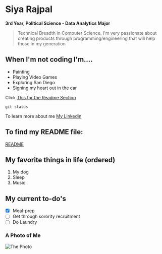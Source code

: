 # Siya Rajpal
**3rd Year, Political Science - Data Analytics Major**
> Technical Breadth in Computer Science.
> I'm very passionate about creating products through programming/engineering that will help those in my generation
## When I'm not coding I'm.... ##
- Painting
- Playing Video Games
- Exploring San Diego
- Signing my heart out in the car

Click [This for the Readme Section](#to-find-my-readme-file)


```git status```

To learn more about me [My Linkedin](https://www.linkedin.com/in/siya-rajpal)

## To find my README file: ##
[README](README.md)

## My favorite things in life (ordered) ##
1. My dog
2. Sleep
3. Music

## My current to-do's ##
- [x] Meal-prep 
- [ ] Get through sorority recruitment
- [ ] Do Laundry

### A Photo of Me ###

![The Photo](Siya_Summer_2022.jpg)
